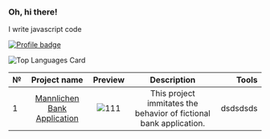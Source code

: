 ### Oh, hi there!

I write javascript code

[![Profile badge](https://www.codewars.com/users/localheader/badges/large)](https://www.codewars.com/users/localheader)

![Top Languages Card](https://github-readme-stats.vercel.app/api/top-langs/?username=localhead&theme=gruvbox)

| № |Project name|Preview|Description|Tools|
| - |:-------:|:-------------------:|:------------------:| ----:|
| 1 |  [Mannlichen Bank Application](https://github.com/localhead/Mannlichen-Bank-App)| ![111](https://user-images.githubusercontent.com/33180512/181349622-88c58d27-d6f4-45e2-8377-17bdd82713c6.png)| This project immitates the behavior of fictional bank application. |dsdsdsds |

